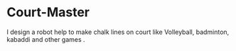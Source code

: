 # Court-Master
I design a robot help to make chalk lines on court like Volleyball, badminton, kabaddi and other games .
